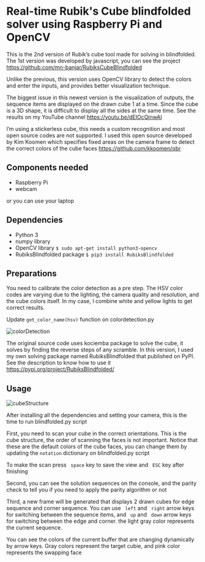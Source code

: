 # Real-time Rubik's Cube blindfolded solver using Raspberry Pi and OpenCV
This is the 2nd version of Rubik’s cube tool made for solving in blindfolded. The 1st version was developed by javascript, you can see the project https://github.com/mn-banjar/RubiksCubeBlindfolded

Unlike the previous, this version uses OpenCV library to detect the colors and enter the inputs, and provides better visualization technique. 


The biggest issue in this newest version is the visualization of outputs, the sequence items are displayed on the drawn cube 1 at a time. Since the cube is a 3D shape, it is difficult to display all the sides at the same time. See the results on my YouTube channel https://youtu.be/dEIOcQjnwAI

I’m using a stickerless cube, this needs a custom recognition and most open source codes are not supported. I used this open source developed by Kim Koomen which specifies fixed areas on the camera frame to detect the correct colors of the cube faces https://github.com/kkoomen/qbr 


## Components needed
* Raspberry Pi
* webcam 

or you can use your laptop


## Dependencies
* Python 3
* numpy library
* OpenCV library
```$ sudo apt-get install python3-opencv```
* RubiksBlindfolded package
```$ pip3 install RubiksBlindfolded```


## Preparations
You need to calibrate the color detection as a pre step. The HSV color codes are varying due to the lighting, the camera quality and resolution, and the cube colors itself. In my case, I combine white and yellow lights to get correct results.

Update ```get_color_name(hsv)``` function on colordetection.py 

![colorDetection](colorDetection.gif)


The original source code uses kociemba package to solve the cube, it solves by finding the reverse steps of any scramble. In this version, I used my own solving package named RubiksBlindfolded that published on PyPI. See the description to know how to use it https://pypi.org/project/RubiksBlindfolded/ 


## Usage
![cubeStructure](cubeStructure.png)

After installing all the dependencies and setting your camera, this is the time to run blindfolded.py script


First, you need to scan your cube in the correct orientations. This is the cube structure, the order of scanning the faces is not important. Notice that these are the default colors of the cube faces, you can change them by updating the ```notation``` dictionary on blindfolded.py script

To make the scan press ``` space```  key to save the view and ``` ESC```  key after finishing


Second, you can see the solution sequences on the console, and the parity check to tell you if you need to apply the parity algorithm or not


Third, a new frame will be generated that displays 2 drawn cubes for edge sequence and corner sequence. You can use ``` left```  and ``` right```  arrow keys for switching between the sequence items, and ``` up```  and ``` down```  arrow keys for switching between the edge and corner. the light gray color represents the current sequence.

You can see the colors of the current buffer that are changing dynamically by arrow keys. Gray colors represent the target cubie, and pink color represents the swapping face




